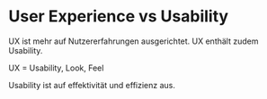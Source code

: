 # User Experience vs Usability

UX ist mehr auf Nutzererfahrungen ausgerichtet.
UX enthält zudem Usability.

UX = Usability, Look, Feel

Usability ist auf effektivität und effizienz aus.